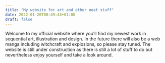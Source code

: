 ```yaml
---
title: "My website for art and other neat stuff"
date: 2022-01-20T00:49:43+01:00
draft: false
---
```


Welcome to my official website where you’ll find my newest work in sequential art, illustration and design. In the future there will also be a web manga including witchcraft and explosions, so please stay tuned. The website is still under construction as there is still a lot of stuff to do but nevertheless enjoy yourself and take a look around.
